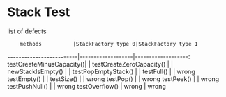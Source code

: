 # Stack Test
list of defects

        methods          |StackFactory type 0|StackFactory type 1
-------------------------|-------------------|-------------------:
testCreateMinusCapacity()|                   |
testCreateZeroCapacity() |                   |
newStackIsEmpty()        |                   |
testPopEmptyStack()      |                   |
testFull()               |                   |  wrong
testEmpty()              |                   |
testSize()               |                   |  wrong
testPop()                |                   |  wrong
testPeek()               |                   |  wrong
testPushNull()           |                   |  wrong
testOverflow()           |      wrong        |  wrong     
